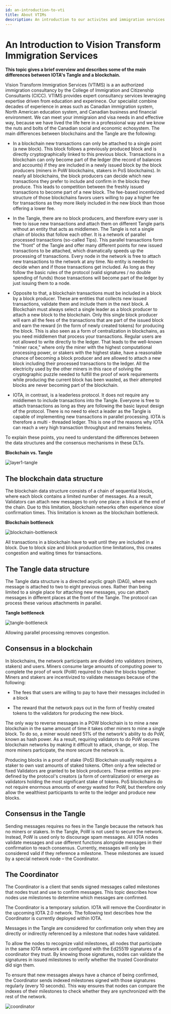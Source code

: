 ```yaml
---
id: an-introduction-to-vti
title: About VTIMs
description: An introduction to our activites and immigration services at Vision Transform Immigration.
---
```


# An Introduction to Vision Transform Immigration Services

**This topic gives a brief overview and describes some of the main differences between IOTA's Tangle and a blockchain.**

Vision Transform Immigration Services (VTIMS) is a an authorized immigration consultancy by the College of Immigration and Citizenship Consultants (CICC). VTIMS provides expert consultancy services leveraging expertise driven from education and experinece. Our specialist combine decades of experience in areas such as Canadian immigration system, North American education system, and Canadian business and financial environment. 
We can meet your immigraion and visa needs in and effective way, because we have lived the life here in a professional way and we know the nuts and bolts of the Canadian social and economic echosystem. 
The main differences between blockchains and the Tangle are the following:

- In a blockchain new transactions can only be attached to a single point (a new block). This block follows a previously produced block and is directly cryptographically linked to this previous block. Transactions in a blockchain can only become part of the ledger (the record of balances and accounts) if they are included in a newly issued block by the block producers (miners in PoW blockchains, stakers in PoS blockchains). In nearly all blockchains, the block producers can decide which new transactions they prefer to include and confirm in the blocks they produce. This leads to competition between the freshly issued transactions to become part of a new block. The fee-based incentivized structure of those blockchains favors users willing to pay a higher fee for transactions as they more likely included in the new block than those offering a lower fee.

- In the Tangle, there are no block producers, and therefore every user is free to issue new transactions and attach them on different Tangle parts without an entity that acts as middlemen. The Tangle is not a single chain of blocks that follow each other. It is a network of parallel processed transactions (so-called Tips). This parallel transactions form the "front" of the Tangle and offer many different points for new issued transactions to be attached, which dramatically speeds up the processing of transactions.
Every node in the network is free to attach new transactions to the network at any time. No entity is needed to decide when and if those transactions get included. As long as they follow the basic rules of the protocol (valid signatures / no double spending of funds) those transactions will become part of the ledger by just issuing them to a node.

- Opposite to that, a blockchain transactions must be included in a block by a block producer. These are entities that collects new issued transactions, validate them and include them in the next block. A Blockchain must always select a single leader as a block producer to attach a new block to the blockchain. Only this single block producer will earn all the fees of the transactions that are part of the issued block and earn the reward (in the form of newly created tokens) for producing the block. This is also seen as a form of centralization in blockchains, as you need middlemen that process your transactions. Regular users are not allowed to write directly to the ledger. That leads to the well-known "miner race," where only the miner with the highest computational processing power, or stakers with the highest stake, have a reasonable chance of becoming a block producer and are allowed to attach a new block including their processed transactions to the ledger. All the electricity used by the other miners in this race of solving the cryptographic puzzle needed to fulfill the proof of work requirements while producing the current block has been wasted, as their attempted blocks are never becoming part of the blockchain. 

- IOTA, in contrast, is a leaderless protocol. It does not require any middlemen to include transactions into the Tangle. Everyone is free to attach transactions as long as they are following the basic layout design of the protocol. There is no need to elect a leader as the Tangle is capable of implementing new transactions in parallel processing. IOTA is therefore  a multi - threaded ledger. This is one of the reasons why IOTA can reach a very high transaction throughput and remains feeless.

To explain these points, you need to understand the differences between the data structures and the consensus mechanisms in these DLTs.

**Blockchain vs. Tangle**

![layer1-tangle](/img/learn/layer1-tangle.png)

## The blockchain data structure

The blockchain data structure consists of a chain of sequential blocks, where each block contains a limited number of messages. As a result, Validators can attach new messages to only one place: a block at the end of the chain. Due to this limitation, blockchain networks often experience slow confirmation times. This limitation is known as the blockchain bottleneck.

**Blockchain bottleneck**

![blockchain-bottleneck](/img/learn/blockchain-bottleneck.gif)

All transactions in a blockchain have to wait until they are included in a block. Due to block size and block production time limitations, this creates congestion and waiting times for transactions.

## The Tangle data structure

The Tangle data structure is a directed acyclic graph (DAG), where each message is attached to two to eight previous ones. Rather than being limited to a single place for attaching new messages, you can attach messages in different places at the front of the Tangle. The protocol can process these various attachments in parallel.

**Tangle bottleneck**

![tangle-bottleneck](/img/learn/tangle-bottleneck.gif)

Allowing parallel processing removes congestion.


## Consensus in a blockchain

In blockchains, the network participants are divided
into validators (miners, stakers) and users. Miners consume large amounts of computing power to complete the proof of work (PoW) required to chain the blocks together. Miners and stakers are incentivized to validate messages because of the following:

- The fees that users are willing to pay to have their messages included in a block

- The reward that the network pays out in the form of freshly created tokens to the validators for producing the new block. 

The only way to reverse messages in a POW blockchain is to mine a new blockchain in the same amount of time it takes other miners to mine a single block. To do so, a miner would need 51% of the network's ability to do PoW, known as hash power. As a result, requiring validators to do PoW secures blockchain networks by making it difficult to attack, change, or stop. The more miners participate, the more secure the network is.

Producing blocks in a proof of stake (PoS) Blockchain usually requires a staker to own vast amounts of staked tokens. Often only a few selected or fixed Validators are granted to be block producers. These entities are pre-defined by the protocol's creators (a form of centralization) or emerge as validators holding the most significant stake of tokens. PoS blockchains do not require enormous amounts of energy wasted for PoW, but therefore only allow the wealthiest participants to write to the ledger and produce new blocks.

## Consensus in the Tangle

Sending messages requires no fees in the Tangle because the network has no miners or stakers. In the Tangle, PoW is not used to secure the network. Instead, PoW is used only to discourage spam messages. All IOTA nodes validate messages and use different functions alongside messages in their confirmation to reach consensus. Currently, messages will only be considered valid if they reference a milestone. These milestones are issued by a special network node – the Coordinator.

## The Coordinator

The Coordinator is a client that sends signed messages called milestones that nodes trust and use to confirm messages. This topic describes how nodes use milestones to determine which messages are confirmed.

The Coordinator is a temporary solution. IOTA will remove the Coordinator in the upcoming IOTA 2.0 network. The following text describes how the Coordinator is currently deployed within IOTA.

Messages in the Tangle are considered for confirmation only when they are directly or indirectly referenced by a milestone that nodes have validated.

To allow the nodes to recognize valid milestones, all nodes that participate in the same IOTA network are configured with the Ed25519 signatures of a coordinator they trust. By knowing those signatures, nodes can validate the signatures in issued milestones to verify whether the trusted Coordinator did sign them.

To ensure that new messages always have a chance of being confirmed, the Coordinator sends indexed milestones signed with those signatures regularly (every 10 seconds). This way ensures that nodes can compare the indexes of their milestones to check whether they are synchronized with the rest of the network.

![coordinator](/img/learn/milestones.gif)
